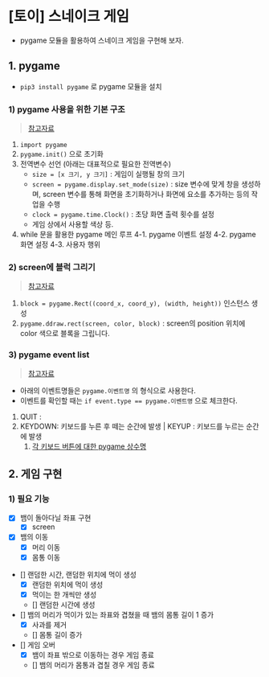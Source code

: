 # [토이] 스네이크 게임

- pygame 모듈을 활용하여 스네이크 게임을 구현해 보자.

## 1. pygame

- `pip3 install pygame` 로 pygame 모듈을 설치

### 1) pygame 사용을 위한 기본 구조

> [참고자료](https://kkamikoon.tistory.com/129)

1. `import pygame`
2. `pygame.init()` 으로 초기화
3. 전역변수 선언 (아래는 대표적으로 필요한 전역변수)
   - `size = [x 크기, y 크기]` : 게임이 실행될 창의 크기
   - `screen = pygame.display.set_mode(size)` : size 변수에 맞게 창을 생성하며, screen 변수를 통해 화면을 초기화하거나 화면에 요소를 추가하는 등의 작업을 수행
   - `clock = pygame.time.Clock()` : 초당 화면 출력 횟수를 설정
   - 게임 상에서 사용할 색상 등.
4. while 문을 활용한 pygame 메인 루프
   4-1. pygame 이벤트 설정
   4-2. pygame 화면 설정
   4-3. 사용자 행위

### 2) screen에 블럭 그리기

> [참고자료](https://python.bakyeono.net/chapter-12-1.html)

1. `block = pygame.Rect((coord_x, coord_y), (width, height))` 인스턴스 생성
2. `pygame.ddraw.rect(screen, color, block)` : screen의 position 위치에 color 색으로 블록을 그립니다.

### 3) pygame event list

> [참고자료](https://kkamikoon.tistory.com/132)

- 아래의 이벤트명들은 `pygame.이벤트명` 의 형식으로 사용한다.
- 이벤트를 확인할 때는 `if event.type == pygame.이벤트명` 으로 체크한다.
1. QUIT : 
2. KEYDOWN: 키보드를 누른 후 떼는 순간에 발생 | KEYUP : 키보드를 누르는 순간에 발생
   1. [각 키보드 버튼에 대한  pygame 상수명](https://www.pygame.org/docs/ref/key.html)


## 2. 게임 구현

### 1) 필요 기능

- [x] 뱀이 돌아다닐 좌표 구현
   - [x] screen
- [x] 뱀의 이동
   - [x] 머리 이동
   - [x] 몸통 이동
- [] 랜덤한 시간, 랜덤한 위치에 먹이 생성
   - [x] 랜덤한 위치에 먹이 생성
   - [x] 먹이는 한 개씩만 생성
   - [] 랜덤한 시간에 생성
- [] 뱀의 머리가 먹이가 있는 좌표와 겹쳤을 때 뱀의 몸통 길이 1 증가
   - [x] 사과를 제거
   - [] 몸통 길이 증가
- [] 게임 오버
   - [x] 뱀이 좌표 밖으로 이동하는 경우 게임 종료
   - [] 뱀의 머리가 몸통과 겹칠 경우 게임 종료